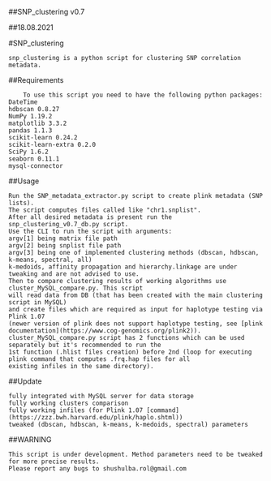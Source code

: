 ##SNP_clustering v0.7 

##18.08.2021

#SNP_clustering

	snp_clustering is a python script for clustering SNP correlation metadata.

##Requirements

		To use this script you need to have the following python packages:
	DateTime
	hdbscan 0.8.27
	NumPy 1.19.2
	matplotlib 3.3.2
	pandas 1.1.3
	scikit-learn 0.24.2
	scikit-learn-extra 0.2.0
	SciPy 1.6.2
	seaborn 0.11.1
	mysql-connector

##Usage

	Run the SNP_metadata_extractor.py script to create plink metadata (SNP lists).
	The script computes files called like "chr1.snplist".
	After all desired metadata is present run the snp_clustering_v0.7_db.py script. 
	Use the CLI to run the script with arguments:
	argv[1] being matrix file path
	argv[2] being snplist file path
	argv[3] being one of implemented clustering methods (dbscan, hdbscan, k-means, spectral, all)
	k-medoids, affinity propagation and hierarchy.linkage are under tweaking and are not advised to use.
	Then to compare clustering results of working algorithms use cluster_MySQL_compare.py. This script
	will read data from DB (that has been created with the main clustering script in MySQL)
	and create files which are required as input for haplotype testing via Plink 1.07 
	(newer version of plink does not support haplotype testing, see [plink documentation](https://www.cog-genomics.org/plink2)).
	cluster_MySQL_compare.py script has 2 functions which can be used separately but it's recommended to run the
	1st function (.hlist files creation) before 2nd (loop for executing plink command that computes .frq.hap files for all 
	existing infiles in the same directory).

	
##Update

	fully integrated with MySQL server for data storage
	fully working clusters comparison
	fully working infiles (for Plink 1.07 [command](https://zzz.bwh.harvard.edu/plink/haplo.shtml))
	tweaked (dbscan, hdbscan, k-means, k-medoids, spectral) parameters

##WARNING

	This script is under development. Method parameters need to be tweaked for more precise results. 
	Please report any bugs to shushulba.rol@gmail.com
